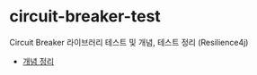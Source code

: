 # circuit-breaker-test

Circuit Breaker 라이브러리 테스트 및 개념, 테스트 정리 (Resilience4j)

- [개념 정리](./%EC%A0%95%EB%A6%AC.md)
